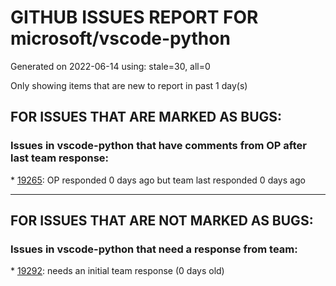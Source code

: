 
# GITHUB ISSUES REPORT FOR microsoft/vscode-python


Generated on 2022-06-14 using: stale=30, all=0


Only showing items that are new to report in past 1 day(s)


## FOR ISSUES THAT ARE MARKED AS BUGS:


### Issues in vscode-python that have comments from OP after last team response:


\* [19265](https://github.com/microsoft/vscode-python/issues/19265 "${command:python.interpreterPath} returning ${workspace}:(pythonDefaultInterpreterPath) instead of just (pythonDefaultInterpreterPath)"): OP responded 0 days ago but team last responded 0 days ago

---

## FOR ISSUES THAT ARE NOT MARKED AS BUGS:


### Issues in vscode-python that need a response from team:


\* [19292](https://github.com/microsoft/vscode-python/issues/19292 "Adding breakpoint feature for `django-html` and `django-txt` template files which belong to `django` extension"): needs an initial team response (0 days old)
